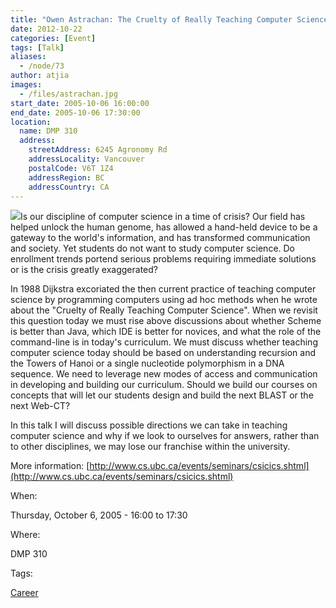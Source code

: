 ```yaml
---
title: "Owen Astrachan: The Cruelty of Really Teaching Computer Science Redux"
date: 2012-10-22
categories: [Event]
tags: [Talk]
aliases:
  - /node/73
author: atjia
images:
  - /files/astrachan.jpg
start_date: 2005-10-06 16:00:00
end_date: 2005-10-06 17:30:00
location:
  name: DMP 310
  address:
    streetAddress: 6245 Agronomy Rd
    addressLocality: Vancouver
    postalCode: V6T 1Z4
    addressRegion: BC
    addressCountry: CA
---
```


![](/files/astrachan.jpg)Is our discipline of computer science in a time of crisis? Our field has helped unlock the human genome, has allowed a hand-held device to be a gateway to the world's information, and has transformed communication and society. Yet students do not want to study computer science. Do enrollment trends portend serious problems requiring immediate solutions or is the crisis greatly exaggerated?

In 1988 Dijkstra excoriated the then current practice of teaching computer science by programming computers using ad hoc methods when he wrote about the "Cruelty of Really Teaching Computer Science". When we revisit this question today we must rise above discussions about whether Scheme is better than Java, which IDE is better for novices, and what the role of the command-line is in today's curriculum. We must discuss whether teaching computer science today should be based on understanding recursion and the Towers of Hanoi or a single nucleotide polymorphism in a DNA sequence. We need to leverage new modes of access and communication in developing and building our curriculum. Should we build our courses on concepts that will let our students design and build the next BLAST or the next Web-CT?

In this talk I will discuss possible directions we can take in teaching computer science and why if we look to ourselves for answers, rather than to other disciplines, we may lose our franchise within the university.

More information: [http://www.cs.ubc.ca/events/seminars/csicics.shtml](http://www.cs.ubc.ca/events/seminars/csicics.shtml)

When:

Thursday, October 6, 2005 - 16:00 to 17:30

Where:

DMP 310

Tags:

[Career](/career)
